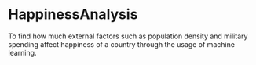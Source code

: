 # HappinessAnalysis

To find how much external factors such as population density and military spending affect happiness of a country through the usage of machine learning. 
